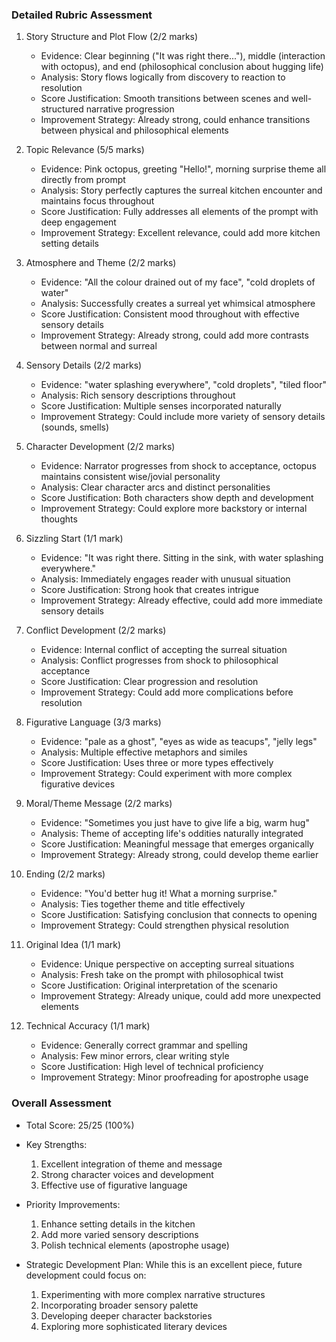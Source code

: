 ### Detailed Rubric Assessment

1. Story Structure and Plot Flow (2/2 marks)

   - Evidence: Clear beginning ("It was right there..."), middle (interaction with octopus), and end (philosophical conclusion about hugging life)
   - Analysis: Story flows logically from discovery to reaction to resolution
   - Score Justification: Smooth transitions between scenes and well-structured narrative progression
   - Improvement Strategy: Already strong, could enhance transitions between physical and philosophical elements

2. Topic Relevance (5/5 marks)

   - Evidence: Pink octopus, greeting "Hello!", morning surprise theme all directly from prompt
   - Analysis: Story perfectly captures the surreal kitchen encounter and maintains focus throughout
   - Score Justification: Fully addresses all elements of the prompt with deep engagement
   - Improvement Strategy: Excellent relevance, could add more kitchen setting details

3. Atmosphere and Theme (2/2 marks)

   - Evidence: "All the colour drained out of my face", "cold droplets of water"
   - Analysis: Successfully creates a surreal yet whimsical atmosphere
   - Score Justification: Consistent mood throughout with effective sensory details
   - Improvement Strategy: Already strong, could add more contrasts between normal and surreal

4. Sensory Details (2/2 marks)

   - Evidence: "water splashing everywhere", "cold droplets", "tiled floor"
   - Analysis: Rich sensory descriptions throughout
   - Score Justification: Multiple senses incorporated naturally
   - Improvement Strategy: Could include more variety of sensory details (sounds, smells)

5. Character Development (2/2 marks)

   - Evidence: Narrator progresses from shock to acceptance, octopus maintains consistent wise/jovial personality
   - Analysis: Clear character arcs and distinct personalities
   - Score Justification: Both characters show depth and development
   - Improvement Strategy: Could explore more backstory or internal thoughts

6. Sizzling Start (1/1 mark)

   - Evidence: "It was right there. Sitting in the sink, with water splashing everywhere."
   - Analysis: Immediately engages reader with unusual situation
   - Score Justification: Strong hook that creates intrigue
   - Improvement Strategy: Already effective, could add more immediate sensory details

7. Conflict Development (2/2 marks)

   - Evidence: Internal conflict of accepting the surreal situation
   - Analysis: Conflict progresses from shock to philosophical acceptance
   - Score Justification: Clear progression and resolution
   - Improvement Strategy: Could add more complications before resolution

8. Figurative Language (3/3 marks)

   - Evidence: "pale as a ghost", "eyes as wide as teacups", "jelly legs"
   - Analysis: Multiple effective metaphors and similes
   - Score Justification: Uses three or more types effectively
   - Improvement Strategy: Could experiment with more complex figurative devices

9. Moral/Theme Message (2/2 marks)

   - Evidence: "Sometimes you just have to give life a big, warm hug"
   - Analysis: Theme of accepting life's oddities naturally integrated
   - Score Justification: Meaningful message that emerges organically
   - Improvement Strategy: Already strong, could develop theme earlier

10. Ending (2/2 marks)

    - Evidence: "You'd better hug it! What a morning surprise."
    - Analysis: Ties together theme and title effectively
    - Score Justification: Satisfying conclusion that connects to opening
    - Improvement Strategy: Could strengthen physical resolution

11. Original Idea (1/1 mark)

    - Evidence: Unique perspective on accepting surreal situations
    - Analysis: Fresh take on the prompt with philosophical twist
    - Score Justification: Original interpretation of the scenario
    - Improvement Strategy: Already unique, could add more unexpected elements

12. Technical Accuracy (1/1 mark)
    - Evidence: Generally correct grammar and spelling
    - Analysis: Few minor errors, clear writing style
    - Score Justification: High level of technical proficiency
    - Improvement Strategy: Minor proofreading for apostrophe usage

### Overall Assessment

- Total Score: 25/25 (100%)
- Key Strengths:

  1. Excellent integration of theme and message
  2. Strong character voices and development
  3. Effective use of figurative language

- Priority Improvements:

  1. Enhance setting details in the kitchen
  2. Add more varied sensory descriptions
  3. Polish technical elements (apostrophe usage)

- Strategic Development Plan:
  While this is an excellent piece, future development could focus on:
  1. Experimenting with more complex narrative structures
  2. Incorporating broader sensory palette
  3. Developing deeper character backstories
  4. Exploring more sophisticated literary devices
